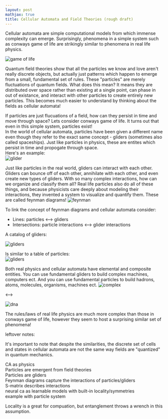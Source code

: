 ```yaml
---
layout: post
mathjax: true
title: Cellular Automata and Field Theories (rough draft)
---
```


Cellular automata are simple computational models from which immense complexity can emerge. Surprisingly, phenomena in a simple system such as conways game of life are strikingly similar to phenomena in real life physics.  
  
![game of life](https://i.imgur.com/i7ZtRjP.gif)  
  
Quantum field theories show that all the particles we know and love aren't really discrete objects, but actually just patterns which happen to emerge from a small, fundamental set of rules. These "particles" are merely fluctuations of quantum fields. What does this mean? It means they are distributed over space rather than existing at a single point, can phase in out of existance, and interact with other particles to create entirely new particles. This becomes much easier to understand by thinking about the fields as cellular automata!   

If particles are just flucuations of a field, how can they persist in time and move through space? Lets consider conways game of life. It turns out that even in this simple system, particles exist!   
In the world of cellular automata, particles have been given a different name even though they refer to the exact same concept - gliders (sometimes also called spaceships). Just like particles in physics, these are entites which persist in time and propogate through space.   
Here's an example:  
![glider](https://i.imgur.com/m46b89e.gif)  
  
Just like particles in the real world, gliders can interact with each other. Gliders can bounce off of each other, annihilate with each other, and even create new types of gliders. With so many complex interactions, how can we organize and classify them all? Real life particles also do all of these things, and because physicists care deeply about modeling their interactions, they invented a system to visualize and quantify them. These are called feynman diagrams! 
![feynman](https://i.imgur.com/tPjkFCJ.png)  
  
To link the concept of feynman diagrams and cellular automata consider:  
- Lines: particles <--> gliders
- Intersections: particle interactions <--> glider interactions

A catalog of gliders:
  
![gliders](https://i.imgur.com/KQkHCp9.png) 

Is similar to a table of particles:  
![gliders](https://i.imgur.com/il3fuyL.png) 


Both real physics and cellular automata have elemental and composite entities. 
You can use fundamental gliders to build complex machines, computers ect. And you can use fundamental particles to build hadrons, atoms, molecules, organisms, machines ect.
![complex](https://i.imgur.com/ho53O0L.gif)    
  
<-->
  
![dna](https://i.imgur.com/kjWVtQC.gif)   

The rules/laws of real life physics are much more complex than those in conways game of life, however they seem to host a surprising similar set of phenomena!  

leftover notes:  

It's important to note that despite the similarities, the discrete set of cells and states in cellular automata are not the same way fields are "quantized" in quantum mechanics.   

CA as physics  
Particles are emergent from field theories   
Particles are gliders  
Feynman diagrams capture the interactions of particles/gliders  
S-matrix describes interactions  
neural ca as learnable models with built-in locality/symmetries   
example with particle system  
  
Locality is a great for compuation, but entanglement throws a wrench in this assumption. 